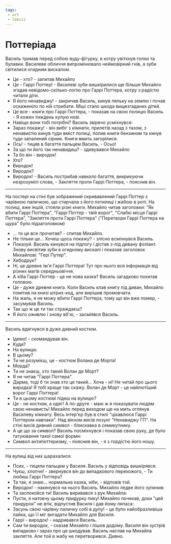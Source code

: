 ```yaml
---
tags:
 - art
 - lekcii
---
```

# Поттеріада

Василь тримав перед собою вуду-фігурку, в котру увіткнув голки та булавки. Василеве обличчя випромінювало неймовірний гнів, а зуби світилися огидним вискалом. 
 - Це - хто? - запитав Михайло
 - Це - Гаррі Поттер! - Василеві зуби вишкірилися ще більше
Михайло згадав невідомо-скілько-логію про Гаррі Поттера, котру з радістю читали діти.
 - Я його ненавиджу! - закричав Василь, кинув ляльку на землю і почав оскаженіло по ній стрибати. 
 Міші стало шкода вищезгаданих дітей.
 - Це все - книги про Гаррі Поттера, - показав на свою полицю Василь. - Я кожен тиждень купую нові.
 - Навіщо вони тобі потрібні?
Василь звірячо усміхнувся:
 - Зараз покажу! - він вибіг з кімнати, прилетів назад з тазом, з ненавистю кинув туди вміст полиці, полив книги бензином та кинув туди запалений сірник. Книги вмить загорілися.
 - Ось! - тицяв в багаття пальцем Василь, - Осьо!
 - За що ти його так ненавидиш? - здивувався Михайло
 - Та бо він - виродок!
 - Хто?
 - Виродок!
 - Виродок?
 - Виродок! - Василь пострибав навколо багаття, викрикуючи незрозумілі слова, - Закляття проти Гаррі Поттера, - пояснив він.

---

На постері на стіні був зображений скривавлений Гаррі Поттер з чарівною паличкою, що стирчала з його потилиці і жабою в роті. На полиці, вже іншій, стояли різні книги. Михайло читав заголовки: "Як вбити Гаррі Поттера", "Гаррі Поттер - твій ворог", "Слабкі місця Гаррі Поттера", "Закляття проти Гаррі Поттера" ("Перетвори Гаррі Поттера на щура" було підзаголовком)
 - ... ти це все прочитав? - спитав Михайло.
 - Не тільки це... Хочеш щось покажу? - злісно всміхнувся Василь.
 - Показуй.
Василь кинувся на підлогу і дістав з-під дивану фоліант. Знову висвітив зуби в огидному вискалі і показав заголовок Михайлові: "Гері Путер".
 - Хибодрук?
 - Ні, це древнє ім'я Гаррі Поттера! Тут про нього вся інформація від різних магів середньовіччя.
 - А хіба Гаррі Поттер - це не нова казка?
Василь загадково похитав головою.
 - Це - дуже древня книга.
Коли Василь клав книгу під диван, Михайло помітив на книзі штрих-код, але вирішив промовчати.
 - На жаль, я не можу вбити Гаррі Поттера, тому що він вже помер, - засумував Василь.
 - Так що ж це ти так страждаєш?
 - Я його оживлю і знову вб'ю, - засміявся Василь.

---

Василь вдягнувся в дуже дивний костюм.
 - Ідемо! - скомандував він.
 - Куди?
 - На вулицю.
 - В цьому?
 - Ти не розумієш, це - костюм Волана де Морта!
 - Морда?
 - Ти не знаєш, хто такий Волан де Морт?
 - Я не читав "Гаррі Поттера".
 - Дарма, тоді б ти знав хто це такий... Хоча - ні! Не читай про цього виродка! Я тобі краще так скажу. Волан де Морт - це найлютіший ворог Гаррі Поттера!
 - Ти в цьому костюмі підеш на вулицю?
 - Це - не костюм, а одяг! А по-друге - маю ж я показувати людям свою ненависть!
Михайло перед виходом ще на мить оглянув Василеву кімнату. Весь інтер'єр був в стилі "цікавлюся Гаррі Поттером навпаки". Над вікном висів лозунг "Ненавиджу ГП". На стіні висів дивний символ - блискавка в семикутнику.
 - А це що за символ?
Василь посміхнувся і показав свою руку, де було татуювання такої самої форми:
 - Символ антипоттеризму, - пояснив він, - я з гордістю його ношу.

---

На вулиці від них шарахалися.
 - Псих, - тицяли пальцем у Василя. Василь у відповідь вишкірявся.
 - Чуєш, хлопче! - звернувся він до випадкового перехожого, - Ти любиш Гаррі Поттера?
 - Та так, я знаю... нормальна казка, ніби, - відповів той.
 - Виродок! - накинувся на нього Василь. Михайло ледве його зупинив:
 - Та заспокойся ти!
Василь виривався з рук Михайла:
 - Пусти, я натовчу цьому придурку пику!
Михайло почекав, доки "цей придурок" не втік, відпустив Василя і дав йому ляпаса:
 - Засунь свою чарівну паличку собі в дупу! - це було найобразливіша лайка, що її міг вигадати Михайло для Василя.
 - Гаррі - виродок! - надривався Василь.
 - Сам ти виродок, - сказав Михайло і пішов додому. Василя він зустрів випадково і зараз про це шкодував.
Василь наслав на Михайла закляття. Але той в жабу не перетворився. Дивно.
